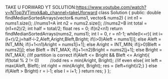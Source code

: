TAKE U FORWARD YT SOLUTION:https://www.youtube.com/watch?v=NTop3VTjmxk&ab_channel=takeUforward
class Solution {
public:
double findMedianSortedArrays(vector<int>& nums1, vector<int>& nums2) {
int n1 = nums1.size(); //nums1=A
int n2 = nums2.size(); //nums2=B
int total = (n1+n2)/2;
int half = total/2;
float res = 0;
if(n2<n1)
return findMedianSortedArrays(nums2, nums1);
int l = 0, r = n1-1;
while(l<=r){
int i=(l+r)/2,j=half-i-2,Aleft,Aright,Bleft,Bright;
if(i>0)Aleft = nums1[i]; else Aleft = INT_MIN;
if(i+1<n1)Aright = nums1[i+1]; else Aright = INT_MIN;
if(j>0)Bleft = nums2[j]; else Bleft = INT_MAX;
if(j+1<n2)Bright = nums2[j+1]; else Bright = INT_MAX;
//If partition is correct
if(Aleft <= Bright  && Bleft <= Aright){
if(total % 2 != 0)         //odd
res = min(Aright, Bright);
//if even
else{
int left = max(Aleft, Bleft);
int right = min(Aright, Bright);
res = (left+right)/2;}
}
else if(Aleft > Bright) r = i-1;
else l = i+1;
}
return res;
}
};